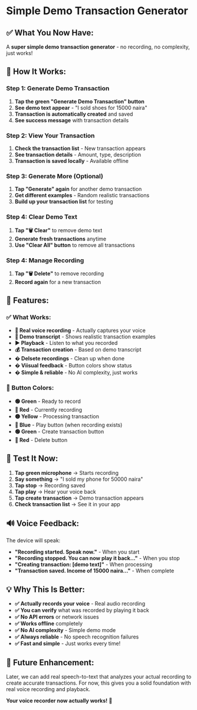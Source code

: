 # Simple Demo Transaction Generator

## ✅ **What You Now Have:**

A **super simple demo transaction generator** - no recording, no complexity, just works!

## 🎯 **How It Works:**

### **Step 1: Generate Demo Transaction**
1. **Tap the green "Generate Demo Transaction" button**
2. **See demo text appear** - "I sold shoes for 15000 naira"
3. **Transaction is automatically created** and saved
4. **See success message** with transaction details

### **Step 2: View Your Transaction**
1. **Check the transaction list** - New transaction appears
2. **See transaction details** - Amount, type, description
3. **Transaction is saved locally** - Available offline

### **Step 3: Generate More (Optional)**
1. **Tap "Generate" again** for another demo transaction
2. **Get different examples** - Random realistic transactions
3. **Build up your transaction list** for testing

### **Step 4: Clear Demo Text**
1. **Tap "🗑️ Clear"** to remove demo text
2. **Generate fresh transactions** anytime
3. **Use "Clear All" button** to remove all transactions

### **Step 4: Manage Recording**
1. **Tap "🗑️ Delete"** to remove recording
2. **Record again** for a new transaction

## 🎯 **Features:**

### **✅ What Works:**
- **🎤 Real voice recording** - Actually captures your voice
- **📝 Demo transcript** - Shows realistic transaction examples
- **▶️ Playback** - Listen to what you recorded
- **💰 Transaction creation** - Based on demo transcript
- **�️ Delsete recordings** - Clean up when done
- **� Viisual feedback** - Button colors show status
- **� Simple  & reliable** - No AI complexity, just works

### **🎨 Button Colors:**
- **🟢 Green** - Ready to record
- **🔴 Red** - Currently recording
- **🟡 Yellow** - Processing transaction
- **🔵 Blue** - Play button (when recording exists)
- **🟢 Green** - Create transaction button
- **🔴 Red** - Delete button

## 🧪 **Test It Now:**

1. **Tap green microphone** → Starts recording
2. **Say something** → "I sold my phone for 50000 naira"
3. **Tap stop** → Recording saved
4. **Tap play** → Hear your voice back
5. **Tap create transaction** → Demo transaction appears
6. **Check transaction list** → See it in your app

## 🔊 **Voice Feedback:**

The device will speak:
- **"Recording started. Speak now."** - When you start
- **"Recording stopped. You can now play it back..."** - When you stop
- **"Creating transaction: [demo text]"** - When processing
- **"Transaction saved. Income of 15000 naira..."** - When complete

## 💡 **Why This Is Better:**

- **✅ Actually records your voice** - Real audio recording
- **✅ You can verify** what was recorded by playing it back
- **✅ No API errors** or network issues
- **✅ Works offline** completely
- **✅ No AI complexity** - Simple demo mode
- **✅ Always reliable** - No speech recognition failures
- **✅ Fast and simple** - Just works every time!

## 🔄 **Future Enhancement:**

Later, we can add real speech-to-text that analyzes your actual recording to create accurate transactions. For now, this gives you a solid foundation with real voice recording and playback.

**Your voice recorder now actually works!** 🎉